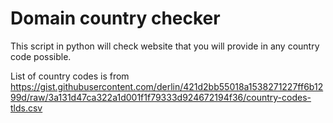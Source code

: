 # Domain country checker
This script in python will check website that you will provide in any country code possible. 

List of country codes is from https://gist.githubusercontent.com/derlin/421d2bb55018a1538271227ff6b1299d/raw/3a131d47ca322a1d001f1f79333d924672194f36/country-codes-tlds.csv
